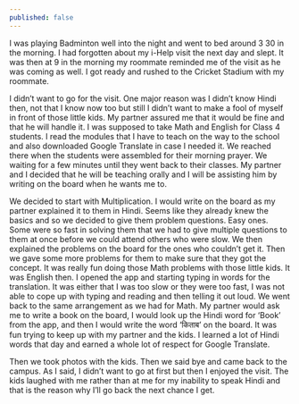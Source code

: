 ```yaml
---
published: false
---
```

I was playing Badminton well into the night and went to bed around 3 30 in the morning. I had forgotten about my i-Help visit the next day and slept. It was then at 9 in the morning my roommate reminded me of the visit as he was coming as well. I got ready and rushed to the Cricket Stadium with my roommate.

I didn’t want to go for the visit. One major reason was I didn’t know Hindi then, not that I know now too but still I didn’t want to make a fool of myself in front of those little kids. My partner assured me that it would be fine and that he will handle it. I was supposed to take Math and English for Class 4 students. I read the modules that I have to teach on the way to the school and also downloaded Google Translate in case I needed it. We reached there when the students were assembled for their morning prayer. We waiting for a few minutes until they went back to their classes. My partner and I decided that he will be teaching orally and I will be assisting him by writing on the board when he wants me to. 

We decided to start with Multiplication. I would write on the board as my partner explained it to them in Hindi. Seems like they already knew the basics and so we decided to give them problem questions. Easy ones. Some were so fast in solving them that we had to give multiple questions to them at once before we could attend others who were slow. We then explained the problems on the board for the ones who couldn’t get it. Then we gave some more problems for them to make sure that they got the concept. It was really fun doing those Math problems with those little kids. It was English then. I opened the app and starting typing in words for the translation. It was either that I was too slow or they were too fast, I was not able to cope up with typing and reading and then telling it out loud. We went back to the same arrangement as we had for Math. My partner would ask me to write a book on the board, I would look up the Hindi word for ‘Book’ from the app, and then I would write the word ‘किताब’ on the board. It was fun trying to keep up with my partner and the kids. I learned a lot of Hindi words that day and earned a whole lot of respect for Google Translate. 


Then we took photos with the kids. Then we said bye and came back to the campus. As I said, I didn’t want to go at first but then I enjoyed the visit. The kids laughed with me rather than at me for my inability to speak Hindi and that is the reason why I’ll go back the next chance I get. 
